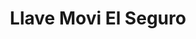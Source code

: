 ---
title: "Llave Movi El Seguro"
url: /santa-cruz-de-la-sierra/llave-movi-el-seguro/
shop: cerrajero
---